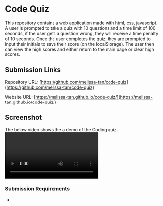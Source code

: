 # Code Quiz
This repository contains a web application made with html, css, javascript. A user is prompted to take a quiz with 10 questions and a time limit of 100 seconds, if the user gets a question wrong, they will receive a time penalty of 10 seconds. Once the user completes the quiz, they are prompted to input their initials to save their score (on the localStorage). The user then can view the high scores and either return to the main page or clear high scores.  

## Submission Links
Repository URL: [https://github.com/melissa-tan/code-quiz](https://github.com/melissa-tan/code-quiz)

Website URL: [https://melissa-tan.github.io/code-quiz/](https://melissa-tan.github.io/code-quiz/)

## Screenshot
The below video shows the a demo of the Coding quiz.
![Code Quiz Demo](./assets/demo/code_quiz_demo.mp4)

### Submission Requirements
- 
